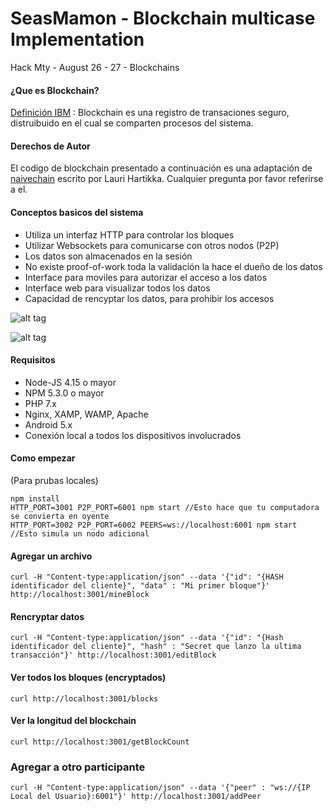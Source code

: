 # SeasMamon - Blockchain multicase Implementation
Hack Mty - August 26 - 27 - Blockchains
 
#### ¿Que es Blockchain?
[Definición IBM](https://developer.ibm.com/courses/all/blockchain-essentials/) : Blockchain es una registro de transaciones seguro, distruibuido en el cual se comparten procesos del sistema. 

#### Derechos de Autor

El codigo de blockchain presentado a continuación es una adaptación de [naivechain](https://github.com/lhartikk/naivechain) escrito por Lauri Hartikka. Cualquier pregunta por favor referirse a el. 

#### Conceptos basicos del sistema

* Utiliza un interfaz HTTP para controlar los bloques
* Utilizar Websockets para comunicarse con otros nodos (P2P)
* Los datos son almacenados en la sesión
* No existe proof-of-work toda la validación la hace el dueño de los datos
* Interface para moviles para autorizar el acceso a los datos
* Interface web para visualizar todos los datos
* Capacidad de rencyptar los datos, para prohibir los accesos

![alt tag](naivechain_blockchain.png)

![alt tag](naivechain_components.png)

#### Requisitos

* Node-JS 4.15 o mayor
* NPM 5.3.0 o mayor
* PHP 7.x
* Nginx, XAMP, WAMP, Apache
* Android 5.x
* Conexión local a todos los dispositivos involucrados

#### Como empezar
(Para prubas locales)
```
npm install
HTTP_PORT=3001 P2P_PORT=6001 npm start //Esto hace que tu computadora se convierta en oyente
HTTP_PORT=3002 P2P_PORT=6002 PEERS=ws://localhost:6001 npm start //Esto simula un nodo adicional
```

#### Agregar un archivo

```
curl -H "Content-type:application/json" --data '{"id": "{HASH identificador del cliente}", "data" : "Mi primer bloque"}' http://localhost:3001/mineBlock
```

#### Rencryptar datos

```
curl -H "Content-type:application/json" --data '{"id": "{Hash identificador del cliente}", "hash" : "Secret que lanzo la ultima transacción"}' http://localhost:3001/editBlock
```

#### Ver todos los bloques (encryptados)

```
curl http://localhost:3001/blocks
```

#### Ver la longitud del blockchain

```
curl http://localhost:3001/getBlockCount
```

### Agregar a otro participante

```
curl -H "Content-type:application/json" --data '{"peer" : "ws://{IP Local del Usuario}:6001"}' http://localhost:3001/addPeer
```
